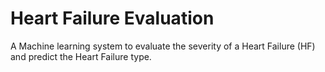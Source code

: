 # Heart Failure Evaluation
A Machine learning system to evaluate the severity of a Heart Failure (HF) and predict the Heart Failure type.

